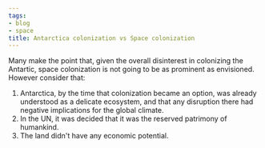 ```yaml
---
tags: 
- blog
- space
title: Antarctica colonization vs Space colonization
---
```

Many make the point that, given the overall disinterest in colonizing the Antartic, space colonization is not going to be as prominent as envisioned. However consider that:
1. Antarctica, by the time that colonization became an option, was already understood as a delicate ecosystem, and that any disruption there had negative implications for the global climate.
2. In the UN, it was decided that it was the reserved patrimony of humankind.
3. The land didn't have any economic potential.



